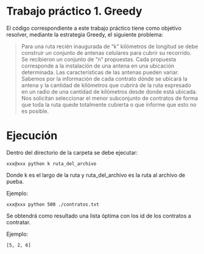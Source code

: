 # Trabajo práctico 1. Greedy

El código correspondiente a este trabajo práctico tiene como objetivo resolver, mediante la estrategia Greedy, el siguiente problema:

>Para una ruta recién inaugurada de “k” kilómetros de longitud se debe construir un conjunto de antenas celulares para cubrir su recorrido. Se recibieron un conjunto de “n” propuestas. Cada propuesta corresponde a la instalación de una antena en una ubicación determinada. Las características de las antenas pueden variar. Sabemos por la información de cada contrato dónde se ubicará la antena y la cantidad de kilómetros que cubrirá de la ruta expresado en un radio de una cantidad de kilómetros desde donde está ubicada.
Nos solicitan seleccionar el menor subconjunto de contratos de forma que toda la ruta quede totalmente cubierta o que informe que esto no es posible.

# Ejecución

Dentro del directorio de la carpeta se debe ejecutar:

<pre><code>xxx@xxx python k ruta_del_archivo</code></pre>

Donde k es el largo de la ruta y ruta_del_archivo es la ruta al archivo de pueba.

Ejemplo:

<pre><code>xxx@xxx python 500 ./contratos.txt </code></pre>

Se obtendrá como resultado una lista óptima con los id de los contratos a contratar.

Ejemplo:

<pre><code>[5, 2, 6]</code></pre>

